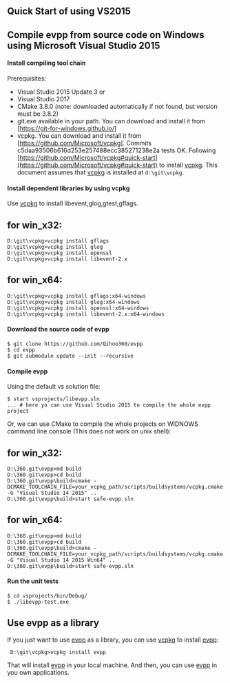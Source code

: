 Quick Start of using VS2015
---
	
## Compile evpp from source code on Windows using Microsoft Visual Studio 2015

#### Install compiling tool chain

Prerequisites:

- Visual Studio 2015 Update 3 or
- Visual Studio 2017
- CMake 3.8.0  (note: downloaded automatically if not found, but version must be 3.8.2)
- git.exe available in your path. You can download and install it from [https://git-for-windows.github.io/]
- vcpkg. You can download and install it from [https://github.com/Microsoft/vcpkg]. Commits c5daa93506b616d253e257488ecc385271238e2a tests OK. Following [https://github.com/Microsoft/vcpkg#quick-start](https://github.com/Microsoft/vcpkg#quick-start) to install [vcpkg]. This document assumes that [vcpkg] is installed at `d:\git\vcpkg`.

#### Install dependent libraries by using vcpkg

Use [vcpkg] to install libevent,glog,gtest,gflags.

## for win_x32:
	
	D:\git\vcpkg>vcpkg install gflags
	D:\git\vcpkg>vcpkg install glog
	D:\git\vcpkg>vcpkg install openssl
	D:\git\vcpkg>vcpkg install libevent-2.x

## for win_x64:
	
	D:\git\vcpkg>vcpkg install gflags:x64-windows
	D:\git\vcpkg>vcpkg install glog:x64-windows
	D:\git\vcpkg>vcpkg install openssl:x64-windows
	D:\git\vcpkg>vcpkg install libevent-2.x:x64-windows


#### Download the source code of evpp

	$ git clone https://github.com/Qihoo360/evpp
	$ cd evpp
	$ git submodule update --init --recursive

#### Compile evpp

Using the default vs solution file:

	$ start vsprojects/libevpp.sln
	... # here yo can use Visual Studio 2015 to compile the whole evpp project

Or, we can use CMake to compile the whole projects on WIDNOWS command line console (This does not work on unix shell):

## for win_x32:
	D:\360.git\evpp>md build
	D:\360.git\evpp>cd build
	D:\360.git\evpp\build>cmake -DCMAKE_TOOLCHAIN_FILE=your_vcpkg_path/scripts/buildsystems/vcpkg.cmake -G "Visual Studio 14 2015" ..
	D:\360.git\evpp\build>start safe-evpp.sln

## for win_x64:
	D:\360.git\evpp>md build
	D:\360.git\evpp>cd build
	D:\360.git\evpp\build>cmake -DCMAKE_TOOLCHAIN_FILE=your_vcpkg_path/scripts/buildsystems/vcpkg.cmake -G "Visual Studio 14 2015 Win64" ..
	D:\360.git\evpp\build>start safe-evpp.sln

#### Run the unit tests

	$ cd vsprojects/bin/Debug/
	$ ./libevpp-test.exe

## Use evpp as a library

If you just want to use [evpp] as a library, you can use [vcpkg] to install [evpp]:

	 D:\git\vcpkg>vcpkg install evpp

That will install [evpp] in your local machine. And then, you can use [evpp] in you own applications.


[evpp]:https://github.com/Qihoo360/evpp
[https://github.com/Microsoft/vcpkg]:https://github.com/Microsoft/vcpkg
[vcpkg]:https://github.com/Microsoft/vcpkg
[https://git-for-windows.github.io/]:https://git-for-windows.github.io/






